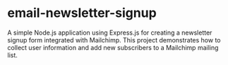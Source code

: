 # email-newsletter-signup
A simple Node.js application using Express.js for creating a newsletter signup form integrated with Mailchimp. This project demonstrates how to collect user information and add new subscribers to a Mailchimp mailing list.
